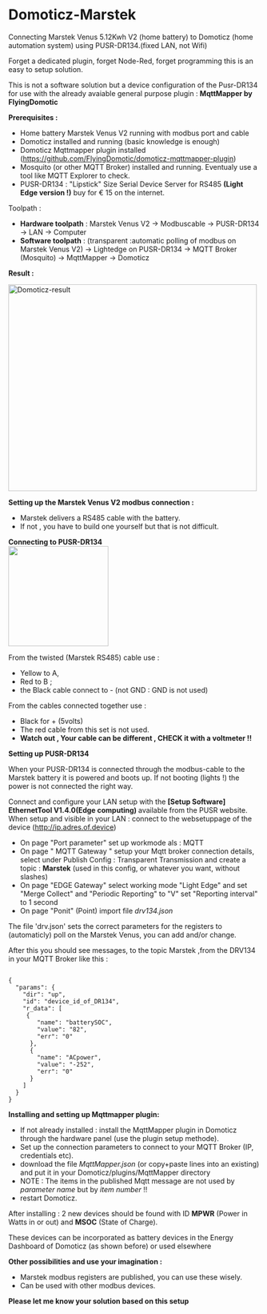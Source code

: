 # Domoticz-Marstek
Connecting Marstek Venus 5.12Kwh V2 (home battery) to Domoticz (home automation system) using PUSR-DR134.(fixed LAN, not Wifi)

Forget a dedicated plugin, forget Node-Red, forget programming this is an easy to setup solution.

This is not a software solution but a device configuration of the Pusr-DR134 for use with the already avaiable general purpose plugin : <b>MqttMapper by FlyingDomotic</b>

<b>Prerequisites :</b>
  * Home battery Marstek Venus V2 running with modbus port and cable
  * Domoticz installed and running (basic knowledge is enough)
  * Domoticz Mqttmapper plugin installed  (https://github.com/FlyingDomotic/domoticz-mqttmapper-plugin)   
  * Mosquito (or other MQTT Broker) installed and running. Eventualy use a tool like MQTT Explorer to check.
  * PUSR-DR134 : "Lipstick" Size Serial Device Server for RS485 <b>(Light Edge version !)</b> buy for € 15 on the internet.

Toolpath :
  * <b>Hardware toolpath</b> : Marstek Venus V2 -> Modbuscable -> PUSR-DR134 -> LAN -> Computer
  * <b>Software toolpath</b> : (transparent :automatic polling of modbus on Marstek Venus V2) -> Lightedge on PUSR-DR134 -> MQTT Broker (Mosquito) -> MqttMapper -> Domoticz

<b>Result : </b>

<img width="497" height="413" alt="Domoticz-result" src="https://github.com/user-attachments/assets/84ad113f-1b7a-42d5-974f-11a1b812934b" />

<b>Setting up the Marstek Venus V2 modbus connection :</b>
  * Marstek delivers a RS485 cable with the battery.
  * If not , you have to build one yourself but that is not difficult.

<b>Connecting to PUSR-DR134</b>    
<img src="https://github.com/user-attachments/assets/f4eed6a8-ce7b-4c4f-8bcf-92a484edf0b6" width="200">

From the twisted (Marstek RS485) cable use :
  * Yellow to A,
  * Red to B ;
  * the Black cable connect to - (not GND : GND is not used)

From the cables connected together use : 
  * Black for + (5volts)
  * The red cable from this set is not used.
  * <b>Watch out , Your cable can be different , CHECK it with a voltmeter !!</b>

<b>Setting up PUSR-DR134</b>

When your PUSR-DR134 is connected through the modbus-cable to the Marstek battery it is powered and boots up.
If not booting (lights !) the power is not connected the right way.

Connect and configure your LAN setup with the <b>[Setup Software] EthernetTool V1.4.0(Edge computing) </b> available from the PUSR website.
When setup and visible in your LAN : connect to the websetuppage  of the device (http://ip.adres.of.device)

 * On page "Port parameter" set up workmode als : MQTT
 * On page " MQTT Gateway " setup your Mqtt broker connection details, select under Publish Config : Transparent Transmission and create a topic : <b>Marstek</b> (used in this config, or whatever you want, without slashes)
 * On page "EDGE Gateway" select working mode "Light Edge" and set "Merge Collect" and "Periodic Reporting" to "V" set "Reporting interval" to 1 second
 * On page "Ponit" (Point) import file <i>drv134.json</i>

The file 'drv.json' sets the correct parameters for the registers to (automaticly) poll on the Marstek Venus, you can add and/or change.

After this you should see messages, to the topic Marstek ,from the DRV134 in your MQTT Broker like this :

<code>
{
  "params": {
    "dir": "up",
    "id": "device_id_of_DR134",
    "r_data": [
     {
        "name": "batterySOC",
        "value": "82",
        "err": "0"
      },
      {
        "name": "ACpower",
        "value": "-252",
        "err": "0"
      }
    ]
  }
}
</code>

<b>Installing and setting up Mqttmapper plugin:</b>
  * If not already installed : install the MqttMapper plugin in Domoticz through the hardware panel (use the plugin setup methode).
  * Set up the connection parameters to connect to your MQTT Broker (IP, credentials etc).
  * download the file <i>MqttMapper.json</i> (or copy+paste lines into an existing) and put it in your Domoticz/plugins/MqttMapper directory
  * NOTE : The items in the published Mqtt message are not used by <i>parameter name</i> but by <i>item number</i> !! 
  * restart Domoticz.

After installing : 2 new devices should be found with ID <b>MPWR</b> (Power in Watts in or out) and <b>MSOC</b> (State of Charge). 

These devices can be incorporated as battery devices in the Energy Dashboard of Domoticz (as shown before) or used elsewhere

<b>Other possibilities and use your imagination :</b>
  * Marstek modbus registers are published, you can use these wisely.
  * Can be used with other modbus devices.

<b>Please let me know your solution based on this setup</b>



